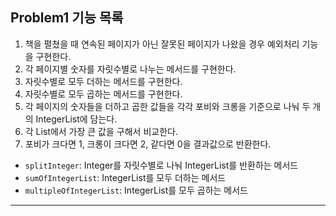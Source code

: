 ## Problem1 기능 목록
1. 책을 펼쳤을 때 연속된 페이지가 아닌 잘못된 페이지가 나왔을 경우 예외처리 기능을 구현한다.
2. 각 페이지별 숫자를 자릿수별로 나누는 메서드를 구현한다.
3. 자릿수별로 모두 더하는 메서드를 구현한다.
4. 자릿수별로 모두 곱하는 메서드를 구현한다.
5. 각 페이지의 숫자들을 더하고 곱한 값들을 각각 포비와 크롱을 기준으로 나눠 두 개의 IntegerList에 담는다.
6. 각 List에서 가장 큰 값을 구해서 비교한다.
7. 포비가 크다면 1, 크롱이 크다면 2, 같다면 0을 결과값으로 반환한다.
- <code>splitInteger</code>: Integer를 자릿수별로 나눠 IntegerList를 반환하는 메서드
- <code>sumOfIntegerList</code>: IntegerList를 모두 더하는 메서드
- <code>multipleOfIntegerList</code>: IntegerList를 모두 곱하는 메서드

---